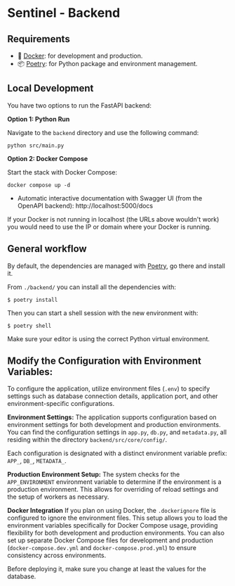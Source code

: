 # Sentinel - Backend

## Requirements

- 🐋 [Docker](https://github.com/docker/compose): for development and production.
- 📦 [Poetry](https://github.com/python-poetry/poetry): for Python package and environment management.

## Local Development

You have two options to run the FastAPI backend:

**Option 1: Python Run**

Navigate to the `backend` directory and use the following command:

```commandline
python src/main.py
```

**Option 2: Docker Compose**

Start the stack with Docker Compose:

```commandline
docker compose up -d
```

- Automatic interactive documentation with Swagger UI (from the OpenAPI backend): http://localhost:5000/docs

If your Docker is not running in localhost (the URLs above wouldn't work) you would need to use the IP or domain where your Docker is running.

## General workflow

By default, the dependencies are managed with [Poetry](https://github.com/python-poetry/poetry), go there and install it.

From `./backend/` you can install all the dependencies with:

```commandline
$ poetry install
```

Then you can start a shell session with the new environment with:

```commandline
$ poetry shell
```

Make sure your editor is using the correct Python virtual environment.

## Modify the Configuration with Environment Variables:

To configure the application, utilize environment files (`.env`) to specify settings such as database connection details, application port, and other environment-specific configurations.

**Environment Settings:**
The application supports configuration based on environment settings for both development and production environments. You can find the configuration settings in `app.py`, `db.py`, and `metadata.py`, all residing within the directory `backend/src/core/config/`.

Each configuration is designated with a distinct environment variable prefix: `APP_`, `DB_`, `METADATA_`.

**Production Environment Setup:**
The system checks for the `APP_ENVIRONMENT` environment variable to determine if the environment is a production environment. This allows for overriding of reload settings and the setup of workers as necessary.

**Docker Integration**
If you plan on using Docker, the `.dockerignore` file is configured to ignore the environment files. This setup allows you to load the environment variables specifically for Docker Compose usage, providing flexibility for both development and production environments. You can also set up separate Docker Compose files for development and production (`docker-compose.dev.yml` and `docker-compose.prod.yml`) to ensure consistency across environments.

Before deploying it, make sure you change at least the values for the database.
